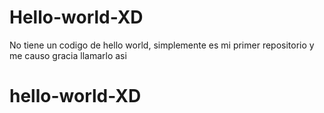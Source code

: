 # Hello-world-XD
No tiene un codigo de hello world, simplemente es mi primer repositorio y me causo gracia llamarlo asi
# hello-world-XD
